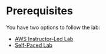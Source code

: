 # Prerequisites

You have two options to follow the lab:

- [AWS Instructor-Led Lab](./instructor-led/)
- [Self-Paced Lab](./self-paced/)